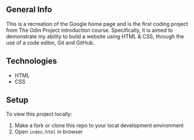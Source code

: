 ## General Info

This is a recreation of the Google home page and is the first coding project from The Odin Project introduction course. Specifically, it is aimed to demonstrate my ability to build a website using HTML & CSS, through the use of a code editor, Git and GitHub.

## Technologies

- HTML
- CSS

## Setup

To view this project locally:

1. Make a fork or clone this repo to your local development environment
2. Open `index.html` in browser
